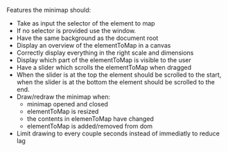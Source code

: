 Features the minimap should:
* Take as input the selector of the element to map
* If no selector is provided use the window.
* Have the same background as the document root
* Display an overview of the elementToMap in a canvas
* Correctly display everything in the right scale and dimensions
* Display which part of the elementToMap is visible to the user
* Have a slider which scrolls the elementToMap when dragged
* When the slider is at the top the element should be scrolled to the start, when the slider is at the bottom the element should be scrolled to the end.
* Draw/redraw the minimap when:
    * minimap opened and closed
    * elementToMap is resized
    * the contents in elemenToMap have changed
    * elementToMap is added/removed from dom
* Limit drawing to every couple seconds instead of immediatly to reduce lag
